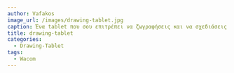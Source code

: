 ```yaml
---
author: Vafakos
image_url: /images/drawing-tablet.jpg
caption: Ένα tablet που σου επιτρέπει να ζωγραφήσεις και να σχεδιάσεις στον υπολογιστή σου αντί του κλασικού χαρτιού/καμβά.
title: drawing-tablet
categories:
  - Drawing-Tablet
tags:
  - Wacom
---
```


